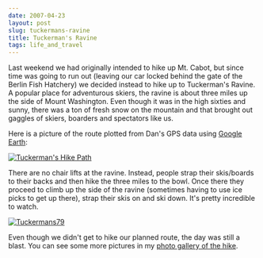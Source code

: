 ```yaml
---
date: 2007-04-23
layout: post
slug: tuckermans-ravine
title: Tuckerman's Ravine
tags: life_and_travel
---
```


Last weekend we had originally intended to hike up Mt. Cabot, but since time was going to run out (leaving our car locked behind the gate of the Berlin Fish Hatchery) we decided instead to hike up to Tuckerman's Ravine. A popular place for adventurous skiers, the ravine is about three miles up the side of Mount Washington. Even though it was in the high sixties and sunny, there was a ton of fresh snow on the mountain and that brought out gaggles of skiers, boarders and spectators like us.

Here is a picture of the route plotted from Dan's GPS data using [Google Earth](http://earth.google.com):

[![Tuckerman's Hike Path](http://farm1.static.flickr.com/179/469908650_8680dc4bf1.jpg)](http://www.flickr.com/photos/geldmacher/469908650/)

There are no chair lifts at the ravine. Instead, people strap their skis/boards to their backs and then hike the three miles to the bowl. Once there they proceed to climb up the side of the ravine (sometimes having to use ice picks to get up there), strap their skis on and ski down. It's pretty incredible to watch.

[![Tuckermans79](http://farm1.static.flickr.com/210/470702886_7b5316a53e.jpg)](http://www.flickr.com/photos/geldmacher/470702886/)

Even though we didn't get to hike our planned route, the day was still a blast. You can see some more pictures in my [photo gallery of the hike](http://www.flickr.com/photos/geldmacher/sets/72157600117395702/).
